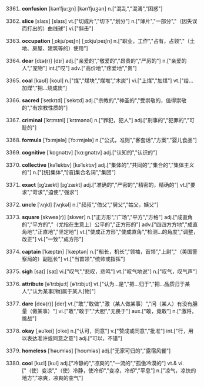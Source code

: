 3361. **confusion**
[kənˈfju:ʒn]  [kənˈfjuʒən]
n.["混乱","混淆","困惑"]  

3362. **slice**
[slaɪs]  [slaɪs]
vt.["切成片","切下","划分"]  n.["薄片","一部分","（因失误而打出的）曲线球"]  vi.["斜击"]  

3363. **occupation**
[ˌɒkjuˈpeɪʃn]  [ˌɑ:kjuˈpeɪʃn]
n.["职业，工作","占有，占领","（土地、房屋、建筑等的）使用"]  

3364. **dear**
[dɪə(r)]  [dɪr]
adj.["亲爱的","敬爱的","昂贵的","严厉的"]  n.["亲爱的人","宠物"]  int.["哎"]  adv.["高价地","疼爱地","贵"]  

3365. **coal**
[kəʊl]  [koʊl]
n.["煤","煤块","煤堆","木炭"]  vi.["上煤","加煤"]  vt.["给…加煤","把…烧成炭"]  

3366. **sacred**
[ˈseɪkrɪd]  [ˈsekrɪd]
adj.["宗教的","神圣的","受崇敬的，值得崇敬的","有宗教性质的"]  

3367. **criminal**
[ˈkrɪmɪnl]  [ˈkrɪmənəl]
n.["罪犯，犯人"]  adj.["刑事的","犯罪的","可耻的"]  

3368. **formula**
[ˈfɔ:mjələ]  [ˈfɔ:rmjələ]
n.["公式，准则","客套话","方案","婴儿食品"]  

3369. **cognitive**
[ˈkɒgnətɪv]  [ˈkɑ:gnətɪv]
adj.["认知的","认识的"]  

3370. **collective**
[kəˈlektɪv]  [kəˈlɛktɪv]
adj.["集体的","共同的","集合的","集体主义的"]  n.["[统]集体","[语]集合名词","集团"]  

3371. **exact**
[ɪgˈzækt]  [ɪɡˈzækt]
adj.["准确的","严密的","精密的，精确的"]  vt.["要求","苛求","迫使","强求"]  

3372. **uncle**
[ˈʌŋkl]  [ˈʌŋkəl]
n.["叔叔","伯父","舅父","姑父，姨父"]  

3373. **square**
[skweə(r)]  [skwer]
n.["正方形","广场","平方","方格"]  adj.["成直角的","平方的","（尤指在生意上）公平的","正方形的"]  adv.["四四方方地","成直角地","正直地","坚定地"]  vt.["使成正方形","使成直角","检测…的角度","调整，改正"]  vi.["一致","成方形"]  

3374. **captain**
[ˈkæptɪn]  [ˈkæptən]
n.["船长，机长","领袖，首领","上尉","（美国警察局的）副巡长"]  vt.["当首领","统帅或指挥"]  

3375. **sigh**
[saɪ]  [saɪ]
vi.["叹气","悲叹，悲鸣"]  vt.["叹气地说"]  n.["叹气，叹气声"]  

3376. **attribute**
[əˈtrɪbju:t]  [əˈtrɪbjut]
vt.["认为…是","把…归于","把…品质归于某人","认为某事[物]属于某人[物]"]  

3377. **dare**
[deə(r)]  [der]
vt.["敢","敢做","激（某人做某事）","问（某人）有没有胆量（做某事）"]  vi.["敢","敢于","大胆","无畏于"]  aux.["敢，竟敢"]  n.["激将，挑战"]  

3378. **okay**
[ˌəuˈkei]  [oˈke]
n.["认可，同意"]  v.["赞成或同意","批准"]  int.["行，用以表达准许或同意之意"]  adj.["可以，不错"]  

3379. **homeless**
[ˈhəʊmləs]  [ˈhoʊmləs]
adj.["无家可归的","露宿风餐"]  

3380. **cool**
[ku:l]  [kul]
adj.["冷静的","凉爽的","一流的","孤傲冷漠的"]  vt.& vi.["（使）变凉","（使）冷静，使冷却","变凉，冷却","平息"]  n.["凉气，凉快的地方","凉爽，凉爽的空气"]  

